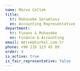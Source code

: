 ```yaml
---
name: Merve Cellek
title:
  tr: Muhasebe Sorumlusu
  en: Accounting Representative
department:
  tr: Finans & Muhasebe
  en: Finance & Accounting
email: merve@turkel.com.tr
phone: +90 216 123 45 89
order: 4
is_active: true
is_fair_representative: false
---
```


